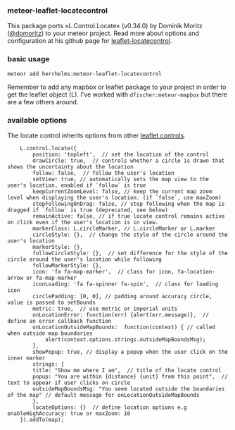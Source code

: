 ### meteor-leaflet-locatecontrol

This package ports »L.Control.Locate« (v0.34.0) by Dominik Moritz ([@domoritz](https://github.com/domoritz)) to your meteor project.
Read more about options and configuration at his github page for [leaflet-locatecontrol](https://github.com/domoritz/leaflet-locatecontrol/releases/tag/v0.34.0). 

### basic usage

`meteor add herrhelms:meteor-leaflet-locatecontrol`

Remember to add any mapbox or leaflet package to your project in order to get the leaflet object (L). 
I've worked with `dfischer:meteor-mapbox` but there are a few others around.

### available options 
The locate control inherits options from other [leaflet controls](http://leafletjs.com/reference.html#control).

```
	L.control.locate({
    	position: 'topleft',  // set the location of the control
    	drawCircle: true,  // controls whether a circle is drawn that shows the uncertainty about the location
    	follow: false,  // follow the user's location
    	setView: true, // automatically sets the map view to the user's location, enabled if `follow` is true
    	keepCurrentZoomLevel: false, // keep the current map zoom level when displaying the user's location. (if `false`, use maxZoom)
    	stopFollowingOnDrag: false, // stop following when the map is dragged if `follow` is true (deprecated, see below)
    	remainActive: false, // if true locate control remains active on click even if the user's location is in view.
    	markerClass: L.circleMarker, // L.circleMarker or L.marker
    	circleStyle: {},  // change the style of the circle around the user's location
    	markerStyle: {},
    	followCircleStyle: {},  // set difference for the style of the circle around the user's location while following
    	followMarkerStyle: {},
    	icon: 'fa fa-map-marker',  // class for icon, fa-location-arrow or fa-map-marker
    	iconLoading: 'fa fa-spinner fa-spin',  // class for loading icon
    	circlePadding: [0, 0], // padding around accuracy circle, value is passed to setBounds
    	metric: true,  // use metric or imperial units
    	onLocationError: function(err) {alert(err.message)},  // define an error callback function
    	onLocationOutsideMapBounds:  function(context) { // called when outside map boundaries
            alert(context.options.strings.outsideMapBoundsMsg);
    	},
    	showPopup: true, // display a popup when the user click on the inner marker
    	strings: {
        title: "Show me where I am",  // title of the locate control
        popup: "You are within {distance} {unit} from this point",  // text to appear if user clicks on circle
        outsideMapBoundsMsg: "You seem located outside the boundaries of the map" // default message for onLocationOutsideMapBounds
    	},
    	locateOptions: {}  // define location options e.g enableHighAccuracy: true or maxZoom: 10
	}).addTo(map);
```


 